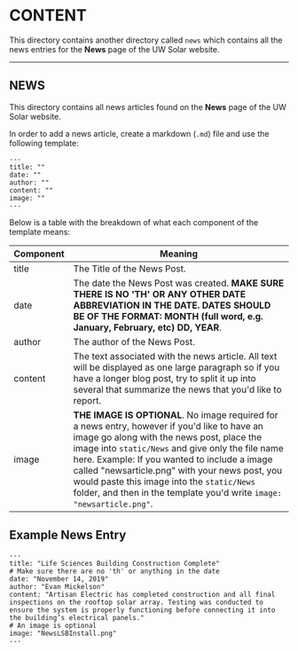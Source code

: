# CONTENT

This directory contains another directory called `news` which contains all the news entries for the **News** page of the UW Solar website.

---

## NEWS

This directory contains all news articles found on the **News** page of the UW Solar website.

In order to add a news article, create a markdown (`.md`) file and use the following template:

```
---
title: ""
date: ""
author: ""
content: ""
image: ""
---
```

Below is a table with the breakdown of what each component of the template means:

Component | Meaning
--- | ---
title | The Title of the News Post.
date | The date the News Post was created. **MAKE SURE THERE IS NO 'TH' OR ANY OTHER DATE ABBREVIATION IN THE DATE. DATES SHOULD BE OF THE FORMAT: MONTH (full word, e.g. January, February, etc) DD, YEAR**.
author | The author of the News Post.
content | The text associated with the news article. All text will be displayed as one large paragraph so if you have a longer blog post, try to split it up into several that summarize the news that you'd like to report.
image | **THE IMAGE IS OPTIONAL**. No image required for a news entry, however if you'd like to have an image go along with the news post, place the image into `static/News` and give only the file name here. Example: If you wanted to include a image called "newsarticle.png" with your news post, you would paste this image into the `static/News` folder, and then in the template you'd write `image: "newsarticle.png"`.

## Example News Entry

```
---
title: "Life Sciences Building Construction Complete"
# Make sure there are no 'th' or anything in the date
date: "November 14, 2019"
author: "Evan Mickelson"
content: "Artisan Electric has completed construction and all final inspections on the rooftop solar array. Testing was conducted to ensure the system is properly functioning before connecting it into the building’s electrical panels."
# An image is optional
image: "NewsLSBInstall.png"
---
```
